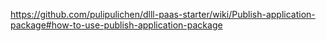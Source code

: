 https://github.com/pulipulichen/dlll-paas-starter/wiki/Publish-application-package#how-to-use-publish-application-package